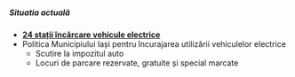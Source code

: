 ##### Situatia actuală

* **[24 stații încărcare vehicule electrice][1]**
* Politica Municipiului Iași pentru încurajarea utilizării vehiculelor electrice
   * Scutire la impozitul auto
   * Locuri de parcare rezervate, gratuite și special marcate


[1]: https://www.plugshare.com/ro
